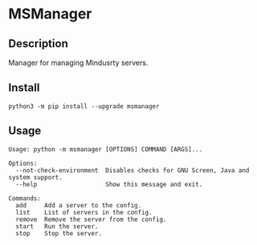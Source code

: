 # MSManager
## Description
Manager for managing Mindusrty servers.
## Install
```shell
python3 -m pip install --upgrade msmanager
```
## Usage
```
Usage: python -m msmanager [OPTIONS] COMMAND [ARGS]...

Options:
  --not-check-environment  Disables checks for GNU Screen, Java and system support.
  --help                   Show this message and exit.

Commands:
  add     Add a server to the config.
  list    List of servers in the config.
  remove  Remove the server from the config.
  start   Run the server.
  stop    Stop the server.
```

